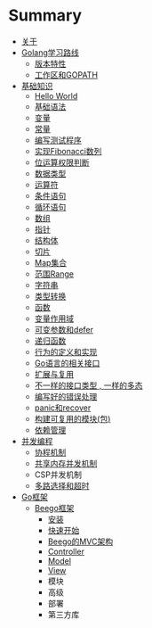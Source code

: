 # Summary

* [关于](README.md)
* [Golang学习路线](chapter1.md)
  * [版本特性](chapter1/ban-ben-te-xing.md)
  * [工作区和GOPATH](chapter1/gong-zuo-qu-he-gopath.md)
* [基础知识](ji-chu-zhi-shi.md)
  * [Hello World](ji-chu-zhi-shi/helloworld.md)
  * [基础语法](ji-chu-zhi-shi/ji-chu-yu-fa.md)
  * [变量](ji-chu-zhi-shi/yu-yan-bian-liang.md)
  * [常量](ji-chu-zhi-shi/yu-yan-chang-liang.md)
  * [编写测试程序](ji-chu-zhi-shi/bian-xie-ce-shi-cheng-xu.md)
  * [实现Fibonacci数列](ji-chu-zhi-shi/shi-xian-fibonacci-shu-lie.md)
  * [位运算权限判断](ji-chu-zhi-shi/wei-yun-suan-quan-xian-pan-duan.md)
  * [数据类型](ji-chu-zhi-shi/shu-ju-lei-xing.md)
  * [运算符](ji-chu-zhi-shi/yun-suan-fu.md)
  * [条件语句](ji-chu-zhi-shi/tiao-jian-yu-ju.md)
  * [循环语句](ji-chu-zhi-shi/xun-huan-yu-ju.md)
  * [数组](ji-chu-zhi-shi/shu-zu.md)
  * [指针](ji-chu-zhi-shi/zhi-zhen.md)
  * [结构体](ji-chu-zhi-shi/jie-gou-ti.md)
  * [切片](ji-chu-zhi-shi/qie-pian.md)
  * [Map集合](ji-chu-zhi-shi/map.md)
  * [范围Range](ji-chu-zhi-shi/fan-wei-range.md)
  * [字符串](ji-chu-zhi-shi/zi-fu-chuan.md)
  * [类型转换](ji-chu-zhi-shi/lei-xing-zhuan-huan.md)
  * [函数](ji-chu-zhi-shi/han-shu.md)
  * [变量作用域](ji-chu-zhi-shi/bian-liang-zuo-yong-yu.md)
  * [可变参数和defer](ji-chu-zhi-shi/ke-bian-can-shu-he-defer.md)
  * [递归函数](ji-chu-zhi-shi/di-gui-han-shu.md)
  * [行为的定义和实现](ji-chu-zhi-shi/xing-wei-de-ding-yi-he-shi-xian.md)
  * [Go语言的相关接口](ji-chu-zhi-shi/goyu-yan-de-xiang-guan-jie-kou.md)
  * [扩展与复用](ji-chu-zhi-shi/kuo-zhan-yu-fu-yong.md)
  * [不一样的接口类型 , 一样的多态](ji-chu-zhi-shi/bu-yi-yang-de-jie-kou-lei-xing-yi-yang-de-duo-tai.md)
  * [编写好的错误处理](ji-chu-zhi-shi/bian-xie-hao-de-cuo-wu-chu-li.md)
  * [panic和recover](ji-chu-zhi-shi/paniche-recover.md)
  * [构建可复用的模块\(包\)](ji-chu-zhi-shi/gou-jian-ke-fu-yong-de-mo-575728-530529.md)
  * [依赖管理](ji-chu-zhi-shi/yi-lai-guan-li.md)
* [并发编程](bing-fa-bian-cheng.md)
  * [协程机制](bing-fa-bian-cheng/xie-cheng-ji-zhi.md)
  * [共享内存并发机制](bing-fa-bian-cheng/gong-xiang-nei-cun-bing-fa-ji-zhi.md)
  * CSP并发机制
  * [多路选择和超时](bing-fa-bian-cheng/duo-lu-xuan-ze-he-chao-shi.md)
* [Go框架](gokuang-jia.md)
  * [Beego框架](gokuang-jia/beegokuang-jia.md)
    * [安装](gokuang-jia/beegokuang-jia/an-zhuang.md)
    * [快速开始](gokuang-jia/beegokuang-jia/kuai-su-kai-shi.md)
    * [Beego的MVC架构](gokuang-jia/beegokuang-jia/beegode-mvc-jia-gou.md)
    * [Controller](gokuang-jia/beegokuang-jia/controller.md)
    * [Model](gokuang-jia/beegokuang-jia/model.md)
    * [View](gokuang-jia/beegokuang-jia/view.md)
    * 模块
    * 高级
    * 部署
    * 第三方库

